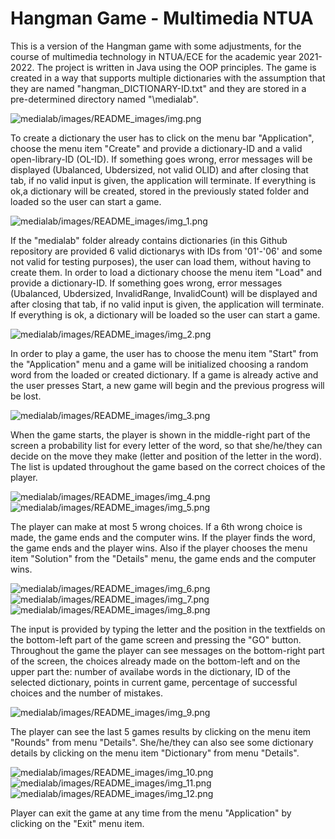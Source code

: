 # Hangman Game - Multimedia NTUA

This is a version of the Hangman game with some adjustments, for the course of multimedia technology in NTUA/ECE for the academic year 2021-2022.
The project is written in Java using the OOP principles. The game is  created in a way that supports multiple dictionaries with the assumption
that they are named "hangman_DICTIONARΥ-ID.txt" and they are stored in a pre-determined directory named "\medialab". 

![medialab/images/README_images/img.png](img.png)

To create a dictionary the user has to click on the menu bar "Application", choose the menu item "Create" and provide a dictionary-ID and a valid
open-library-ID (OL-ID). If something  goes wrong, error messages will be displayed (Ubalanced, Ubdersized, not valid OLID) and after closing that
tab, if no valid input is given, the application will terminate. If everything is ok,a dictionary will be created, stored in the previously stated 
folder and loaded so the user can start a game. 

![medialab/images/README_images/img_1.png](img_1.png)  

If the "medialab" folder already contains dictionaries (in this Github repository are provided 6 valid dictionarys with IDs from '01'-'06' and 
some not valid for testing purposes), the user can load them, without having to create them. In order to load a dictionary choose the menu item 
"Load" and provide a dictionary-ID. If something  goes wrong, error messages (Ubalanced, Ubdersized, InvalidRange, InvalidCount) will be displayed 
and after closing that tab, if no valid input is given, the application will terminate. If everything is ok, a dictionary will be loaded so the 
user can start a game.

![medialab/images/README_images/img_2.png](img_2.png)

In order to play a game, the user has to choose the menu item "Start" from the "Application" menu and a game will be initialized choosing a random
word from the loaded or created dictionary. If a game is already active and the user presses Start, a new game will begin and the previous progress
will be lost.

![medialab/images/README_images/img_3.png](img_3.png)

When the game starts, the player is shown in the middle-right part of the screen a probability list for every letter of the word, so that she/he/they
can decide on the move they make (letter and position of the letter in the word). The list is updated throughout the game based on the correct
choices of the player. 

![medialab/images/README_images/img_4.png](img_4.png)  ![medialab/images/README_images/img_5.png](img_5.png)

The player can make at most 5 wrong choices. If a 6th wrong choice is made, the game ends and the computer wins. If the 
player finds the word, the game ends and the player wins. Also if the player chooses the menu item "Solution" from the "Details" menu, the game 
ends and the computer wins.

![medialab/images/README_images/img_6.png](img_6.png)  ![medialab/images/README_images/img_7.png](img_7.png)  ![medialab/images/README_images/img_8.png](img_8.png)

The input is provided by typing the letter and the position in the textfields on the bottom-left part of the game screen and pressing the "GO" 
button. Throughout the game the player can see messages on the bottom-right part of the screen, the choices already made on the bottom-left and on
the upper part the: number of availabe words in the dictionary, ID of the selected dictionary, points in current game, percentage of successful
choices and the number of mistakes. 

![medialab/images/README_images/img_9.png](img_9.png)

The player can see the last 5 games results by clicking on the menu item "Rounds" from menu "Details". She/he/they can also see some dictionary
details by clicking on the menu item "Dictionary" from menu "Details".

![medialab/images/README_images/img_10.png](img_10.png)  ![medialab/images/README_images/img_11.png](img_11.png)  ![medialab/images/README_images/img_12.png](img_12.png)

Player can exit the game at any time from the menu "Application" by clicking on the "Exit" menu item.